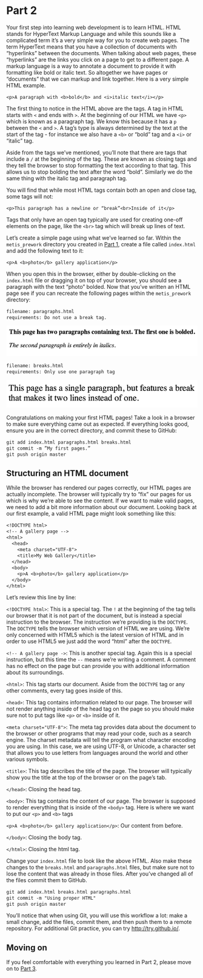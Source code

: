 # Part 2

Your first step into learning web development is to learn HTML. HTML stands for
HyperText Markup Language and while this sounds like a complicated term it’s a
very simple way for you to create web pages. The term HyperText means that you
have a collection of documents with “hyperlinks” between the documents. When
talking about web pages, these “hyperlinks” are the links you click on a page to
get to a different page. A markup language is a way to annotate a document to
provide it with formatting like bold or italic text. So altogether we have pages
or “documents” that we can markup and link together. Here is a very simple HTML
example.

    <p>A paragraph with <b>bold</b> and <i>italic text</i></p>

The first thing to notice in the HTML above are the tags. A tag in HTML starts
with `<` and ends with `>`. At the beginning of our HTML we have `<p>` which is
known as a paragraph tag. We know this because it has a `p` between the `<` and
`>`. A tag’s type is always determined by the text at the start of the tag - for
instance we also have a `<b>` or “bold” tag and a `<i>` or “italic” tag.

Aside from the tags we’ve mentioned, you’ll note that there are tags that
include a `/` at the beginning of the tag. These are known as closing tags and
they tell the browser to stop formatting the text according to that tag. This
allows us to stop bolding the text after the word “bold”. Similarly we do the
same thing with the italic tag and paragraph tag.

You will find that while most HTML tags contain both an open and close tag, some
tags will not:

    <p>This paragraph has a newline or “break”<br>Inside of it</p>

Tags that only have an open tag typically are used for creating one-off elements
on the page, like the `<br>` tag which will break up lines of text.

Let’s create a simple page using what we’ve learned so far. Within the
`metis_prework` directory you created in [Part 1][part_1], create a file called
`index.html` and add the following text to it:

    <p>A <b>photo</b> gallery application</p>

When you open this in the browser, either by double-clicking on the `index.html`
file or dragging it on top of your browser, you should see a paragraph with the
text “photo” bolded. Now that you’ve written an HTML page see if you can
recreate the following pages within the `metis_prework` directory:

    filename: paragraphs.html
    requirements: Do not use a break tag.

![paragraphs.html][paragraphs_html]

    filename: breaks.html
    requirements: Only use one paragraph tag

![breaks.html][breaks_html]

Congratulations on making your first HTML pages! Take a look in a browser to
make sure everything came out as expected. If everything looks good, ensure you
are in the correct directory, and commit these to GitHub:

    git add index.html paragraphs.html breaks.html
    git commit -m ”My first pages.”
    git push origin master

## Structuring an HTML document

While the browser has rendered our pages correctly, our HTML pages are actually
incomplete. The browser will typically try to “fix” our pages for us which is
why we’re able to see the content. If we want to make valid pages, we need to
add a bit more information about our document. Looking back at our first
example, a valid HTML page might look something like this:

    <!DOCTYPE html>
    <!-- A gallery page -->
    <html>
      <head>
        <meta charset="UTF-8">
        <title>My Web Gallery</title>
      </head>
      <body>
        <p>A <b>photo</b> gallery application</p>
      </body>
    </html>

Let’s review this line by line:

`<!DOCTYPE html>`: This is a special tag. The `!` at the beginning of the tag tells
our browser that it is not part of the document, but is instead a special
instruction to the browser. The instruction we’re providing is the `DOCTYPE`. The
`DOCTYPE` tells the browser which version of HTML we are using. We’re only
concerned with HTML5 which is the latest version of HTML and in order to use
HTML5 we just add the word “html” after the `DOCTYPE`.

`<!-- A gallery page ->`: This is another special tag. Again this is a special
instruction, but this time the `--` means we’re writing a comment. A comment has
no effect on the page but can provide you with additional information about its
surroundings.

`<html>`: This tag starts our document. Aside from the `DOCTYPE` tag or any other
comments, every tag goes inside of this.

`<head>`: This tag contains information related to our page. The browser will not
render anything inside of the head tag on the page so you should make sure not
to put tags like `<p>` or `<b>` inside of it.

`<meta charset="UTF-8">`: The meta tag provides data about the document to the
browser or other programs that may read your code, such as a search engine. The
charset metadata will tell the program what character encoding you are using. In
this case, we are using UTF-8, or Unicode, a character set that allows you to
use letters from languages around the world and other various symbols.

`<title>`: This tag describes the title of the page. The browser will typically
show you the title at the top of the browser or on the page’s tab.

`</head>`: Closing the head tag.

`<body>`: This tag contains the content of our page. The browser is supposed to
render everything that is inside of the `<body>` tag. Here is where we want to put
our `<p>` and `<b>` tags

`<p>A <b>photo</b> gallery application</p>`: Our content from before.

`</body>`: Closing the body tag.

`</html>`: Closing the html tag.

Change your `index.html` file to look like the above HTML. Also make these changes
to the `breaks.html` and `paragraphs.html` files, but make sure not to lose the
content that was already in those files. After you’ve changed all of the files
commit them to GitHub.

    git add index.html breaks.html paragraphs.html
    git commit -m "Using proper HTML"
    git push origin master

You’ll notice that when using Git, you will use this workflow a lot: make a
small change, add the files, commit them, and then push them to a remote
repository. For additional Git practice, you can try http://try.github.io/.

## Moving on

If you feel comfortable with everything you learned in Part 2, please move on to
[Part 3][part_3].

[part_1]: part_1.md
[paragraphs_html]: images/paragraphs_html.png
[breaks_html]: images/breaks_html.png
[part_3]: part_3.md
